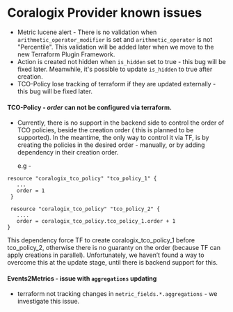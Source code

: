 # Coralogix Provider known issues

* Metric lucene alert - There is no validation when `arithmetic_operator_modifier` is set and `arithmetic_operator` is
  not "Percentile". This validation will be added later when we move to the new Terraform Plugin Framework.
* Action is created not hidden when `is_hidden` set to true - this bug will be fixed later. Meanwhile, it's possible to
  update `is_hidden` to true after creation.
* TCO-Policy lose tracking of terraform if they are updated externally - this bug will be fixed later.

#### TCO-Policy - _order_ can not be configured via terraform.

* Currently, there is no support in the backend side to control the order of TCO policies, beside the creation order (
  this is planned to be supported).
  In the meantime, the only way to control it via TF, is by creating the policies in the desired order - manually, or by
  adding dependency in their creation order.

  e.g -

 ```
 resource "coralogix_tco_policy" "tco_policy_1" {
    ...
    order = 1
  }

  resource "coralogix_tco_policy" "tco_policy_2" {
    ....
    order = coralogix_tco_policy.tco_policy_1.order + 1
 }
 ```
This dependency force TF to create coralogix_tco_policy_1 before tco_policy_2, otherwise there is no guaranty on the
order (because TF can apply creations in parallel).
Unfortunately, we haven’t found a way to overcome this at the update stage, until there is backend support for this.

#### Events2Metrics - issue with `aggregations` updating

* terraform not tracking changes in `metric_fields.*.aggregations` - we investigate this issue.